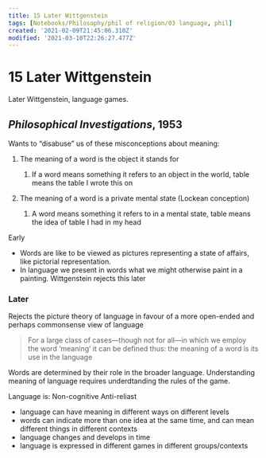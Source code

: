 ```yaml
---
title: 15 Later Wittgenstein
tags: [Notebooks/Philosophy/phil of religion/03 language, phil]
created: '2021-02-09T21:45:06.310Z'
modified: '2021-03-10T22:26:27.477Z'
---
```


# 15 Later Wittgenstein

Later Wittgenstein, language games.

## *Philosophical Investigations*, 1953

Wants to “disabuse” us of these misconceptions about meaning:

1. The meaning of a word is the object it stands for
   1. If a word means something it refers to an object in the world, table means the table I wrote this on

2. The meaning of a word is a private mental state (Lockean conception)
   1. A word means something it refers to in a mental state, table means the idea of table I had in my head

Early
- Words are like to be viewed as pictures representing a state of affairs, like pictorial representation.
- In language we present in words what we might otherwise paint in a painting.
Wittgenstein rejects this later
### Later

Rejects the picture theory of language in favour of a more open-ended and perhaps commonsense view of language

> For a large class of cases—though not for all—in which we employ the word ‘meaning’ it can be defined thus: the meaning of a word is its use in the language

Words are determined by their role in the broader language.
Understanding meaning of language requires underdtanding the rules of the game.

Language is:
Non-cognitive
Anti-reliast

- language can have meaning in different ways on different levels
- words can indicate more than one idea at the same time, and can mean different things in different contexts
- language changes and develops in time
- language is expressed in different games in different groups/contexts


